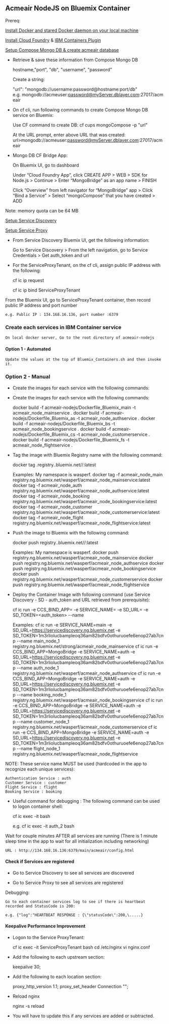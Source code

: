 ## Acmeair NodeJS on Bluemix Container

Prereq:

[Install Docker and stared Docker daemon on your local machine](https://docs.docker.com/installation/)

[Install Cloud Foundry](http://docs.cloudfoundry.org/cf-cli/) & [IBM Containers Plugin](https://console.ng.bluemix.net/docs/containers/container_cli_cfic.html)

[Setup Compose Mongo DB & create acmeair database](https://www.compose.io/mongodb/)

* Retrieve & save these information from Compose Mongo DB

	hostname,"port", "db", "username", "password”

	Create a string:
	
	"url": "mongodb://username:password@hostname:port/db"
	e.g. mongodb://acmeuser:password@myServer.dblayer.com:27017/acmeair

* On cf cli, run following commands to create Compose Mongo DB service on Bluemix:

	Use CF command to create DB:
	cf cups mongoCompose -p "url"
	
	At the URL prompt, enter above URL that was created:
	url>mongodb://acmeuser:password@myServer.dblayer.com:27017/acmeair

* Mongo DB CF Bridge App:

	On Bluemix UI, go to dashboard
	
	Under “Cloud Foundry App”, click CREATE APP > WEB > SDK for Node.js > Continue > Enter “MongoBridge” as an app name > FINISH
	
	Click “Overview” from left navigator for “MongoBridge” app > Click “Bind a Service” > Select “mongoCompose” that you have created > ADD
	
Note: memory quota can be 64 MB

[Setup Service Discovery](https://console.ng.bluemix.net/docs/services/ServiceDiscovery/index.html)

[Setup Service Proxy](https://console.ng.bluemix.net/docs/services/ServiceProxy/index.html) 

* From Service Discovery Bluemix UI, get the following information:

	Go to Service Discovery > From the left navigation, go to Service Credentials > Get auth_token and url 

* For the ServiceProxyTenant, on the cf cli, assign public IP address with the following:

	cf ic ip request

	cf ic ip bind <public IP address> ServiceProxyTenant

From the Bluemix UI, go to ServiceProxyTenant container, then record public IP address and port number

	e.g. Public IP : 134.168.16.136, port number :6379

### Create each services in IBM Container service

	On local docker server, Go to the root directory of acmeair-nodejs

#### Option 1 - Automated
	Update the values at the top of Bluemix_Containers.sh and then invoke it.
	
### Option 2 - Manual
* Create the images for each service with the following commands:

* Create the images for each service with the following commands:

	docker build -f acmeair-nodejs/Dockerfile_Bluemix_main -t acmeair_node_mainservice .
	docker build -f acmeair-nodejs/Dockerfile_Bluemix_as -t acmeair_node_authservice .
	docker build -f acmeair-nodejs/Dockerfile_Bluemix_bs -t acmeair_node_bookingservice .
	docker build -f acmeair-nodejs/Dockerfile_Bluemix_cs -t acmeair_node_customerservice .
	docker build -f acmeair-nodejs/Dockerfile_Bluemix_fs -t acmeair_node_flightservice .


* Tag the image with Bluemix Registry name with the following command:
	
	docker tag <service>.registry.<bluemi region>.bluemix.net/<namespace>/<image name>:latest

	Examples: My namespace is wasperf.
	docker tag -f acmeair_node_main registry.ng.bluemix.net/wasperf/acmeair_node_mainservice:latest
	docker tag -f acmeair_node_auth registry.ng.bluemix.net/wasperf/acmeair_node_authservice:latest
	docker tag -f acmeair_node_booking registry.ng.bluemix.net/wasperf/acmeair_node_bookingservice:latest
	docker tag -f acmeair_node_customer registry.ng.bluemix.net/wasperf/acmeair_node_customerservice:latest
	docker tag -f acmeair_node_flight registry.ng.bluemix.net/wasperf/acmeair_node_flightservice:latest

* Push the image to Bluemix with the following command:

	docker push registry.<bluemi region>.bluemix.net/<namespace>/<image name>:latest

	Examples: My namespace is wasperf.
	docker push registry.ng.bluemix.net/wasperf/acmeair_node_mainservice
	docker push registry.ng.bluemix.net/wasperf/acmeair_node_authservice
	docker push registry.ng.bluemix.net/wasperf/acmeair_node_bookingservice
	docker push registry.ng.bluemix.net/wasperf/acmeair_node_customerservice
	docker push registry.ng.bluemix.net/wasperf/acmeair_node_flightservice

* Deploy the Container Image with following command (use Service Discovery - SD - auth_token and URL retrieved from prerequisite):

	cf ic run -e CCS_BIND_APP=<Mongo Bridge App Name> -e SERVICE_NAME=<service name> -e SD_URL=<SD URL> -e SD_TOKEN=<auth_token> --name <container name> <image name>

	Examples:
	cf ic run -e SERVICE_NAME=main -e SD_URL=https://servicediscovery.ng.bluemix.net -e SD_TOKEN=1m3rliolucbampleoq36am82bdfv0othuruoefe6enop27ab7cnp --name main_node_1 registry.ng.bluemix.net/strong/acmeair_node_mainservice
	cf ic run -e CCS_BIND_APP=MongoBridge -e SERVICE_NAME=auth -e SD_URL=https://servicediscovery.ng.bluemix.net -e SD_TOKEN=1m3rliolucbampleoq36am82bdfv0othuruoefe6enop27ab7cnp --name auth_node_1 registry.ng.bluemix.net/wasperf/acmeair_node_authservice
	cf ic run -e CCS_BIND_APP=MongoBridge -e SERVICE_NAME=auth -e SD_URL=https://servicediscovery.ng.bluemix.net -e SD_TOKEN=1m3rliolucbampleoq36am82bdfv0othuruoefe6enop27ab7cnp --name booking_node_1 registry.ng.bluemix.net/wasperf/acmeair_node_bookingservice
	cf ic run -e CCS_BIND_APP=MongoBridge -e SERVICE_NAME=auth -e SD_URL=https://servicediscovery.ng.bluemix.net -e SD_TOKEN=1m3rliolucbampleoq36am82bdfv0othuruoefe6enop27ab7cnp --name customer_node_1 registry.ng.bluemix.net/wasperf/acmeair_node_customerservice
	cf ic run -e CCS_BIND_APP=MongoBridge -e SERVICE_NAME=auth -e SD_URL=https://servicediscovery.ng.bluemix.net -e SD_TOKEN=1m3rliolucbampleoq36am82bdfv0othuruoefe6enop27ab7cnp --name flight_node_1 registry.ng.bluemix.net/wasperf/acmeair_node_flightservice

NOTE: These service name MUST be used (hardcoded in the app to recognize each unique services):

	Authentication Service : auth
	Customer Service : customer
	Flight Service : flight
	Booking Service : booking

* Useful command for debugging : The following command can be used to logon container shell:

	cf ic exec -it <container name> bash

	e.g. cf ic exec -it auth_2 bash

Wait for couple minutes AFTER all services are running (There is 1 minute sleep time in the app to wait for all initialization including networking)


	URL : http://134.168.16.136:6379/main/acmeair/config.html


#### Check if Services are registered

* Go to Service Discovery to see all services are discovered

* Go to Service Proxy to see all services are registered

Debugging:

	Go to each container services log to see if there is heartbeat recorded and StatusCode is 200:

	e.g. {"log":"HEARTBEAT RESPONSE : {\"statusCode\":200,\.....}
	
#### Keepalive Performance Improvement
* Logon to the Service ProxyTenant: 

	cf ic exec -it ServiceProxyTenant bash
	cd /etc/nginx
	vi nginx.conf
* Add the following to each upstream section:

	keepalive 30;

* Add the following to each location section:

	proxy_http_version 1.1;
	proxy_set_header Connection ""; 
* Reload nginx

	nginx -s reload
* You will have to update this if any services are added or subtracted.